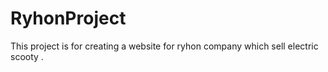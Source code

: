 # RyhonProject
This project is for creating a website for ryhon company which sell electric scooty .

